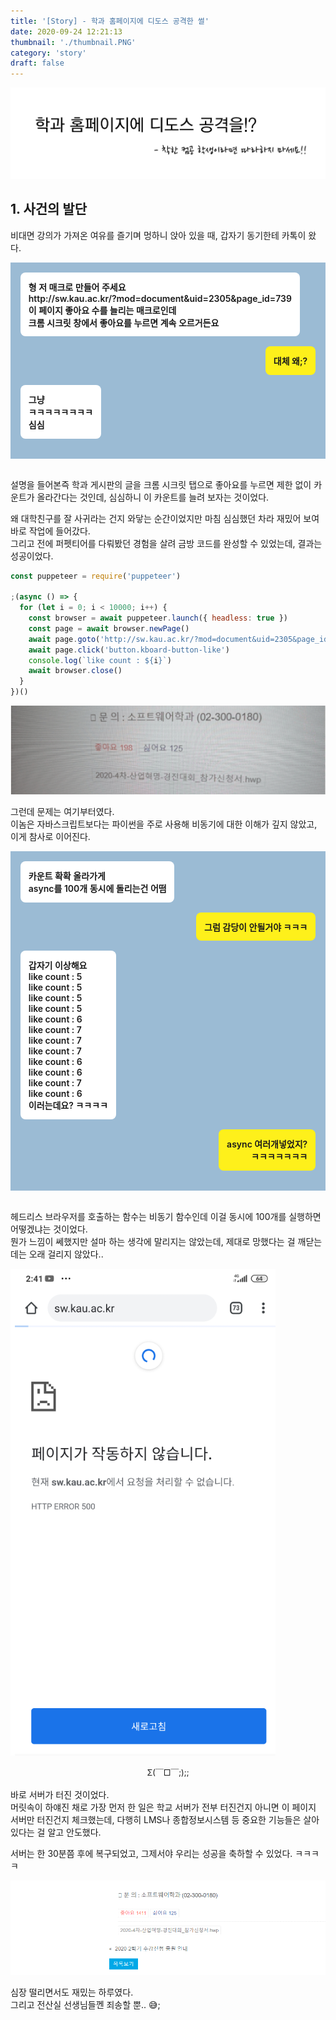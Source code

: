 ```yaml
---
title: '[Story] - 학과 홈페이지에 디도스 공격한 썰'
date: 2020-09-24 12:21:13
thumbnail: './thumbnail.PNG'
category: 'story'
draft: false
---
```


<style>
.kakaotalk__background {
    background-color: #9bbbd4;
    padding: 1rem;
}
.kakaotalk__yourTalk {
    font-weight: 600;
    display: inline-block;
    box-sizing: border-box;
    margin-bottom: 1rem;
    background-color: white;
    padding: 0.8rem;
    border-radius: 8px;
}
.kakaotalk__myTalk {
    font-weight: 600;
    display: inline-block;
    background-color: #fef01b;
    margin-bottom: 1rem;
    padding: 0.8rem;
    text-align:right;
    border-radius: 8px;
}
</style>

![thumbnail](./thumbnail.PNG)

## 1. 사건의 발단

비대면 강의가 가져온 여유를 즐기며 멍하니 앉아 있을 때, 갑자기 동기한테 카톡이 왔다.

<div class = "kakaotalk__background">
<div class = "kakaotalk__yourTalk">형 저 매크로 만들어 주세요<br>
<a>http://sw.kau.ac.kr/?mod=document&uid=2305&page_id=739</a><br>이 페이지 좋아요 수를 늘리는 매크로인데<br>크롬 시크릿 창에서 좋아요를 누르면 계속 오르거든요</div>

<div style = "text-align:right;">
<div class = "kakaotalk__myTalk">대체 왜;?</div>
</div>

<div class = "kakaotalk__yourTalk">
그냥<br>
ㅋㅋㅋㅋㅋㅋㅋㅋ<br>
심심<br>
</div>
</div>
<br>

설명을 들어본즉 학과 게시판의 글을 크롬 시크릿 탭으로 좋아요를 누르면 제한 없이 카운트가 올라간다는 것인데, 심심하니 이 카운트를 늘려 보자는 것이었다.

왜 대학친구를 잘 사귀라는 건지 와닿는 순간이었지만 마침 심심했던 차라 재밌어 보여 바로 작업에 들어갔다.  
그리고 전에 퍼펫티어를 다뤄봤던 경험을 살려 금방 코드를 완성할 수 있었는데, 결과는 성공이었다.

```js
const puppeteer = require('puppeteer')

;(async () => {
  for (let i = 0; i < 10000; i++) {
    const browser = await puppeteer.launch({ headless: true })
    const page = await browser.newPage()
    await page.goto('http://sw.kau.ac.kr/?mod=document&uid=2305&page_id=739')
    await page.click('button.kboard-button-like')
    console.log(`like count : ${i}`)
    await browser.close()
  }
})()
```

![success](./success.PNG)

그런데 문제는 여기부터였다.  
이놈은 자바스크립트보다는 파이썬을 주로 사용해 비동기에 대한 이해가 깊지 않았고, 이게 참사로 이어진다.

<div class = "kakaotalk__background">
<div class = "kakaotalk__yourTalk">카운트 확확 올라가게<br>async를 100개 동시에 돌리는건 어떰<br></div>

<div style = "text-align:right;">
<div class = "kakaotalk__myTalk">그럼 감당이 안될거야 ㅋㅋㅋ</div>
</div>

<div class = "kakaotalk__yourTalk">
갑자기 이상해요<br>
like count : 5<br>
like count : 5<br>
like count : 5<br>
like count : 5<br>
like count : 6<br>
like count : 7<br>
like count : 7<br>
like count : 7<br>
like count : 6<br>
like count : 6<br>
like count : 7<br>
like count : 6<br>
이러는데요? ㅋㅋㅋㅋ<br>
</div>
<div style = "text-align:right;">
<div class = "kakaotalk__myTalk">async 여러개넣었지?<br>
ㅋㅋㅋㅋㅋㅋㅋ
</div>
</div>
</div>
<br/>

헤드리스 브라우저를 호출하는 함수는 비동기 함수인데 이걸 동시에 100개를 실행하면 어떻겠냐는 것이었다.  
뭔가 느낌이 쎄했지만 설마 하는 생각에 말리지는 않았는데, 제대로 망했다는 걸 깨닫는 데는 오래 걸리지 않았다..

![dead](./dead.PNG)

<div style = "text-align: center; margin-bottom: 1rem; font-size: 0.8rem">Σ(￣□￣;);;</div>

바로 서버가 터진 것이었다.  
머릿속이 하얘진 채로 가장 먼저 한 일은 학교 서버가 전부 터진건지 아니면 이 페이지 서버만 터진건지 체크했는데, 다행히 LMS나 종합정보시스템 등 중요한 기능들은 살아 있다는 걸 알고 안도했다.

서버는 한 30분쯤 후에 복구되었고, 그제서야 우리는 성공을 축하할 수 있었다. ㅋㅋㅋㅋ

![result](./result.PNG)

심장 떨리면서도 재밌는 하루였다.  
그리고 전산실 선생님들껜 죄송할 뿐.. 😅;
